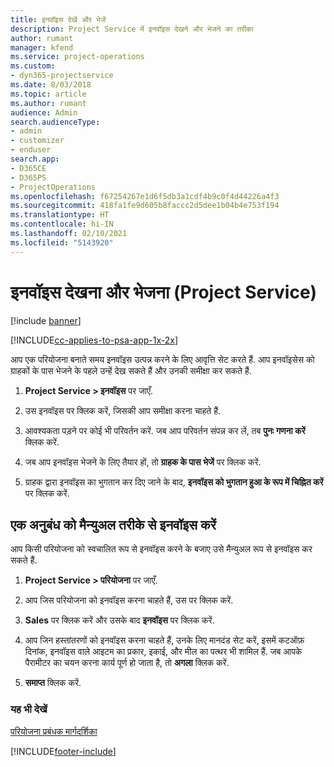 ```yaml
---
title: इनवॉइस देखें और भेजें
description: Project Service में इनवॉइस देखने और भेजने का तरीका
author: rumant
manager: kfend
ms.service: project-operations
ms.custom:
- dyn365-projectservice
ms.date: 8/03/2018
ms.topic: article
ms.author: rumant
audience: Admin
search.audienceType:
- admin
- customizer
- enduser
search.app:
- D365CE
- D365PS
- ProjectOperations
ms.openlocfilehash: f67254267e1d6f5db3a1cdf4b9c0f4d44226a4f3
ms.sourcegitcommit: 418fa1fe9d605b8faccc2d5dee1b04b4e753f194
ms.translationtype: HT
ms.contentlocale: hi-IN
ms.lasthandoff: 02/10/2021
ms.locfileid: "5143920"
---
```

# <a name="view-and-send-invoices-project-service"></a>इनवॉइस देखना और भेजना (Project Service)

[!include [banner](../includes/psa-now-project-operations.md)]

[!INCLUDE[cc-applies-to-psa-app-1x-2x](../includes/cc-applies-to-psa-app-1x-2x.md)]

आप एक परियोजना बनाते समय इनवॉइस उत्पन्न करने के लिए आवृत्ति सेट करते हैं. आप इनवॉइसेस को ग्राहकों के पास भेजने के पहले उन्हें देख सकते हैं और उनकी समीक्षा कर सकते हैं.  
  
1.  **Project Service > इनवॉइस** पर जाएँ.  
  
2.  उस इनवॉइस पर क्लिक करें, जिसकी आप समीक्षा करना चाहते हैं.  
  
3.  आवश्यकता पड़ने पर कोई भी परिवर्तन करें. जब आप परिवर्तन संपन्न कर लें, तब **पुनः गणना करें** क्लिक करें.  
  
4.  जब आप इनवॉइस भेजने के लिए तैयार हों, तो **ग्राहक के पास भेजें** पर क्लिक करें.  
  
5.  ग्राहक द्वारा इनवॉइस का भुगतान कर दिए जाने के बाद, **इनवॉइस को भुगतान हुआ के रूप में चिह्नित करें** पर क्लिक करें.  
  
## <a name="manually-invoice-a-contract"></a>एक अनुबंध को मैन्‍युअल तरीके से इनवॉइस करें  
 आप किसी परियोजना को स्‍वचालित रूप से इनवॉइस करने के बजाए उसे मैन्युअल रूप से इनवॉइस कर सकते हैं.  
  
1.  **Project Service > परियोजना** पर जाएँ.  
  
2.  आप जिस परियोजना को इनवॉइस करना चाहते हैं, उस पर क्लिक करें.  
  
3.  **Sales** पर क्लिक करें और उसके बाद **इनवॉइस** पर क्लिक करें.  
  
4.  आप जिन हस्‍तांतरणों को इनवॉइस करना चाहते हैं, उनके लिए मानदंड सेट करें, इसमें कटऑफ़ दिनांक, इनवॉइस वाले आइटम का प्रकार, इकाई, और मील का पत्थर भी शामिल हैं. जब आपके पैरामीटर का चयन करना कार्य पूर्ण हो जाता है, तो **अगला** क्लिक करें.  
  
5.  **समाप्त** क्लिक करें.  
  
### <a name="see-also"></a>यह भी देखें  
 [परियोजना प्रबंधक मार्गदर्शिका](../psa/project-manager-guide.md)


[!INCLUDE[footer-include](../includes/footer-banner.md)]